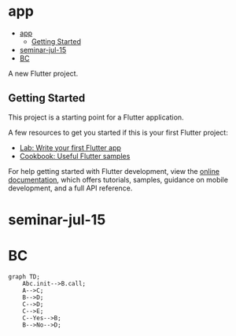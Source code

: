 # app

- [app](#app)
  - [Getting Started](#getting-started)
- [seminar-jul-15](#seminar-jul-15)
- [BC](#bc)


A new Flutter project.

## Getting Started

This project is a starting point for a Flutter application.

A few resources to get you started if this is your first Flutter project:

- [Lab: Write your first Flutter app](https://docs.flutter.dev/get-started/codelab)
- [Cookbook: Useful Flutter samples](https://docs.flutter.dev/cookbook)

For help getting started with Flutter development, view the
[online documentation](https://docs.flutter.dev/), which offers tutorials,
samples, guidance on mobile development, and a full API reference.
# seminar-jul-15






















# BC



```mermaid
graph TD;
    Abc.init-->B.call;
    A-->C;
    B-->D;
    C-->D;
    C-->E;
    C--Yes-->B;
    B-->No-->D;
```


